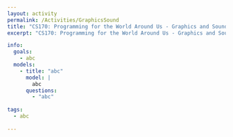 ```yaml
---
layout: activity
permalink: /Activities/GraphicsSound
title: "CS170: Programming for the World Around Us - Graphics and Sound with Python"
excerpt: "CS170: Programming for the World Around Us - Graphics and Sound with Python"

info:
  goals: 
    - abc
  models:
    - title: "abc"
      model: |
        abc
      questions: 
        - "abc"
      
tags:
  - abc
  
---
```


